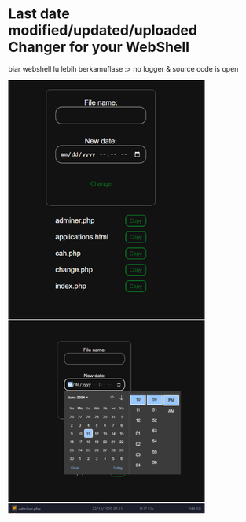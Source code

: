 # Last date modified/updated/uploaded Changer for your WebShell


biar webshell lu lebih berkamuflase :>
no logger & source code is open


<img src="https://raw.githubusercontent.com/pwnsauce403/date-changer/main/Screenshot%20(39).png?raw=true" alt="alt text" width="400"/>
<img src="https://raw.githubusercontent.com/pwnsauce403/date-changer/main/Screenshot%20(40).png?raw=true" alt="alt text" width="400"/>
<img src="https://raw.githubusercontent.com/pwnsauce403/date-changer/main/Screenshot%20(41).png?raw=true" alt="alt text" width="400"/>
